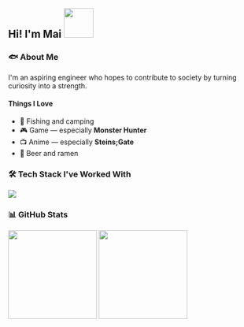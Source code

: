 ## Hi! I'm Mai <img src="https://i.imgur.com/CmIDtmi.gif" width="60" />
### 🐟  About Me
I'm an aspiring engineer who hopes to contribute to society by turning curiosity into a strength.

#### Things I Love  
- 🎣 Fishing and camping
- 🎮 Game — especially **Monster Hunter**  
- 📺 Anime — especially **Steins;Gate**  
- 🍻 Beer and ramen 

### 🛠️ Tech Stack I've Worked With

<p align="left">
  <img src="https://skillicons.dev/icons?i=ts,js,react,nextjs,express,python,fastapi,rails,prisma,mysql,postgres,docker,aws,firebase,github,postman,stripe" />
</p>

### 📊 GitHub Stats
<p align="left"> 
  <img src="https://github-readme-stats.vercel.app/api/top-langs/?username=maixp089&layout=compact&theme=radical" height="180em" />
  <img src="https://github-readme-stats.vercel.app/api?username=maixp089&show_icons=true&theme=radical" height="180em" />
</p>

